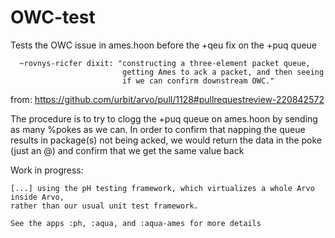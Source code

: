 # OWC-test
Tests the OWC issue in ames.hoon before the +qeu fix on the +puq queue

```
  ~rovnys-ricfer dixit: "constructing a three-element packet queue,
                         getting Ames to ack a packet, and then seeing
                         if we can confirm downstream OWC."
```
  from: https://github.com/urbit/arvo/pull/1128#pullrequestreview-220842572

  The procedure is to try to clogg the +puq queue on ames.hoon by
  sending as many %pokes as we can. In order to confirm that napping
  the queue results in package(s) not being acked, we would return the
  data in the poke (just an @) and confirm that we get the same value back

Work in progress:

```
[...] using the pH testing framework, which virtualizes a whole Arvo inside Arvo, 
rather than our usual unit test framework. 

See the apps :ph, :aqua, and :aqua-ames for more details
```
